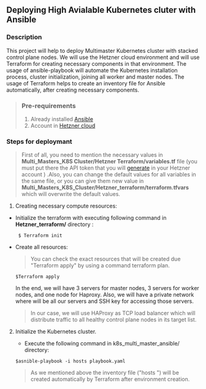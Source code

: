 ## Deploying High Avialable  Kubernetes cluter with Ansible

###  Description 

This project will help to deploy Multimaster  Kubernetes cluster with  stacked control plane nodes. We will use the Hetzner cloud environment and will use Terraform for creating necessary components in that environment.  The usage of ansible-playbook will automate the Kubernetes installation process, cluster initialization, joining all worker and master nodes.
The usage of Terraform helps to create an inventory file for Ansible automatically, after creating necessary components.

>### Pre-requirements
 >1. Already installed [Ansible](https://docs.ansible.com/>ansible/latest/installation_guide/intro_installation.html)
 >2. Account in [Hetzner cloud](https://www.hetzner.com/cloud)

 ### Steps for deploymant 
  > First of all, you need to mention the necessary values in **Multi_Masters_K8S Cluster/Hetzner Terraform/variables.tf** file (you must put there the API token that you will [generate](https://vocon-it.com/2018/03/21/testing-the-hetzner-cloud-api-via-curl-iaas-automation/) in your Hetzner account  ) .Also, you can change the default values for all variables in the same file, or you can give them new value in **Multi_Masters_K8S_Cluster/Hetzner_terraform/terraform.tfvars** which will overwrite the default values.

1. Creating necessary compute resources:
 * Initialize the terraform with executing following command in  **Hetzner_terraform/** directory :
    ```
     $ Terraform init 
    ```
 * Create all resources: 
   > You can check the exact resources that will be created due "Terraform apply" by using a command terraform plan.
    ```
    $Terraform apply     
    ```
    In the end, we will have 3 servers for master nodes, 3 servers for worker nodes, and one node for Haproxy. Also, we will have a private network where will be all our servers and SSH key for accessing those servers.
    > In our case, we will use HAProxy as TCP load balancer which will distribute traffic to all healthy control plane nodes in its target list.

2. Initialize the Kubernetes cluster.
  
   * Execute the following command in k8s_multi_master_ansible/ directory: 
    ``` 
    $asnible-playbook -i hosts playbook.yaml 
    ``` 
    > As we mentioned above the inventory file ("hosts ") will be created automatically by Terraform after environment creation.